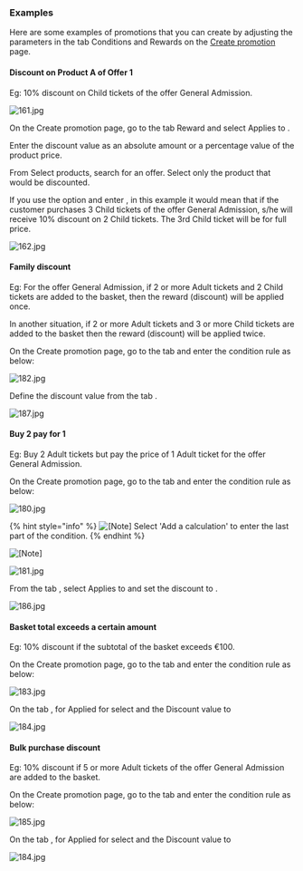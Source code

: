 ### Examples


Here are some examples of promotions that you can create by adjusting the parameters in the tab Conditions and Rewards on the [Create promotion](UUID-57d667ad-dadb-385c-2920-f7d58a7114a8.html) page.

#### Discount on Product A of Offer 1


Eg: 10% discount on Child tickets of the offer General Admission.

![161.jpg](media/uuid-647600c8-36de-70ec-4c1b-a2bc11e5e650.jpg)

On the Create promotion page, go to the tab Reward and select Applies to .

Enter the discount value as an absolute amount or a percentage value of the product price.

From Select products, search for an offer. Select only the product that would be discounted.

If you use the option and enter , in this example it would mean that if the customer purchases 3 Child tickets of the offer General Admission, s/he will receive 10% discount on 2 Child tickets. The 3rd Child ticket will be for full price.

![162.jpg](media/uuid-140c8bdd-516b-01ae-f163-fd424a1bc9f3.jpg)

#### Family discount


Eg: For the offer General Admission, if 2 or more Adult tickets and 2 Child tickets are added to the basket, then the reward (discount) will be applied once.

In another situation, if 2 or more Adult tickets and 3 or more Child tickets are added to the basket then the reward (discount) will be applied twice.

On the Create promotion page, go to the tab and enter the condition rule as below:

![182.jpg](media/uuid-a64eee69-0ee1-a85f-da38-982e2e5410a0.jpg)

Define the discount value from the tab .

![187.jpg](media/uuid-bcd698c3-a0b5-ab68-9c65-d1635baf7b24.jpg)

#### Buy 2 pay for 1


Eg: Buy 2 Adult tickets but pay the price of 1 Adult ticket for the offer General Admission.

On the Create promotion page, go to the tab and enter the condition rule as below:

![180.jpg](media/uuid-3624b219-9ff3-00cb-71a2-0b1a057f0186.jpg)


{% hint style="info" %}
![[Note]](media/note.png)
Select 'Add a calculation' to enter the last part of the condition.
{% endhint %}


![[Note]](media/note.png)

![181.jpg](media/uuid-f5371f38-81c5-56c9-2377-7366b6c589f9.jpg)

From the tab , select Applies to and set the discount to .

![186.jpg](media/uuid-2c944287-ec87-efd8-58d9-35809bd5d210.jpg)

#### Basket total exceeds a certain amount


Eg: 10% discount if the subtotal of the basket exceeds €100.

On the Create promotion page, go to the tab and enter the condition rule as below:

![183.jpg](media/uuid-32d52c8f-46ab-4757-2495-76bd374c8e54.jpg)

On the tab , for Applied for select and the Discount value to

![184.jpg](media/uuid-9840d4af-676f-4eb6-3669-ebbb134b04a4.jpg)

#### Bulk purchase discount


Eg: 10% discount if 5 or more Adult tickets of the offer General Admission are added to the basket.

On the Create promotion page, go to the tab and enter the condition rule as below:

![185.jpg](media/uuid-7d5d7bd5-bc24-eec3-0dc2-ec67daa4de69.jpg)

On the tab , for Applied for select and the Discount value to

![184.jpg](media/uuid-9840d4af-676f-4eb6-3669-ebbb134b04a4.jpg)